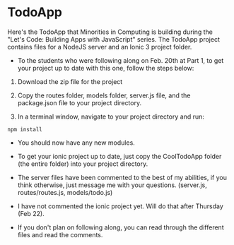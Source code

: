 # TodoApp
Here's the TodoApp that Minorities in Computing is building during the "Let's Code: Building Apps with JavaScript" series. The TodoApp project contains files for a NodeJS server and an Ionic 3 project folder.


* To the students who were following along on Feb. 20th at Part 1, to get your project up to date with this one, follow the steps below:

1. Download the zip file for the project

2. Copy the routes folder, models folder, server.js file, and the package.json file to your project directory.

3. In a terminal window, navigate to your project directory and run:
```
npm install
```

* You should now have any new modules.

* To get your ionic project up to date, just copy the CoolTodoApp folder (the entire folder) into your project directory.

* The server files have been commented to the best of my abilities, if you think otherwise, just message me with your questions. (server.js, routes/routes.js, models/todo.js)

* I have not commented the ionic project yet. Will do that after Thursday (Feb 22).

* If you don't plan on following along, you can read through the different files and read the comments.

